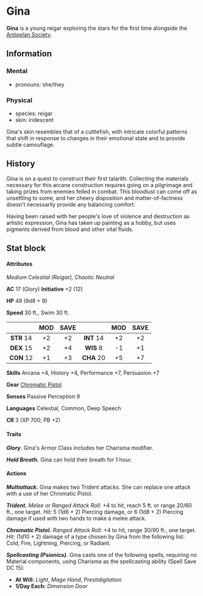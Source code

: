 # Gina

**Gina** is a young reigar exploring the stars for the first time alongside the [Antipelan Society](../).

## Information

### Mental

- pronouns: she/they

### Physical

- species: reigar
- skin: iridescent

Gina's skin resembles that of a cuttlefish, with intricate colorful patterns that shift in response to changes in their emotional state and to provide subtle camouflage.

## History

Gina is on a quest to construct their first talarith. Collecting the materials necessary for this arcane construction requires going on a pilgrimage and taking prizes from enemies felled in combat. This bloodlust can come off as unsettling to some, and her cheery disposition and matter-of-factness doesn't necessarily provide any balancing comfort.

Having been raised with her people's love of violence and destruction as artistic expression, Gina has taken up painting as a hobby, but uses pigments derived from blood and other vital fluids.

## Stat block

#### Attributes

_Medium Celestial (Reigar), Chaotic Neutral_

**AC** 17 (Glory) **Initiative** +2 (12)

**HP** 49 (9d8 + 9)

**Speed** 30 ft., Swim 30 ft.

|            | MOD | SAVE |            | MOD | SAVE |
|:----------:|:---:|:----:|:----------:|:---:|:----:|
| **STR** 14 | +2  | +2   | **INT** 14 | +2  | +2   |
| **DEX** 15 | +2  | +4   | **WIS** 8  | -1  | +1   |
| **CON** 12 | +1  | +3   | **CHA** 20 | +5  | +7   |

**Skills** Arcana +4, History +4, Performance +7, Persuasion +7

**Gear** [Chromatic Pistol](../../../../ch-6-mote-treasures/magic-items/chromatic-pistol.md)

**Senses** Passive Perception 9

**Languages** Celestial, Common, Deep Speech

**CR** 3 (XP 700; PB +2)

#### Traits

_**Glory.**_ Gina's Armor Class includes her Charisma modifier.

_**Hold Breath.**_ Gina can hold their breath for 1 hour.

#### Actions

_**Multiattack.**_ Gina makes two Trident attacks. She can replace one attack with a use of her Chromatic Pistol.

_**Trident.** Melee or Ranged Attack Roll:_ +4 to hit, reach 5 ft. or range 20/60 ft., one target. _Hit:_ 5 (1d6 + 2) Piercing damage, or 6 (1d8 + 2) Piercing damage if used with two hands to make a melee attack.

_**Chromatic Pistol.** Ranged Attack Roll:_ +4 to hit, range 30/90 ft., one target. _Hit:_ (1d10 + 2) damage of a type chosen by Gina from the following list: Cold, Fire, Lightning, Piercing, or Radiant.

_**Spellcasting (Psionics).**_ Gina casts one of the following spells, requiring no Material components, using Charisma as the spellcasting ability (Spell Save DC 15):

- **At Will:** _Light_, _Mage Hand_, _Prestidigitation_
- **1/Day Each:** _Dimension Door_
